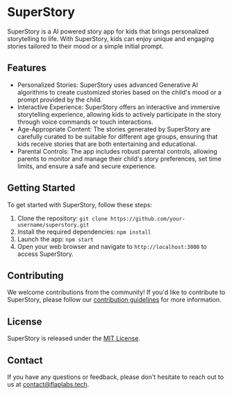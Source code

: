 # SuperStory

SuperStory is a AI powered story app for kids that brings personalized storytelling to life. With SuperStory, kids can enjoy unique and engaging stories tailored to their mood or a simple initial prompt.

## Features

- Personalized Stories: SuperStory uses advanced Generative AI algorithms to create customized stories based on the child's mood or a prompt provided by the child.
- Interactive Experience: SuperStory offers an interactive and immersive storytelling experience, allowing kids to actively participate in the story through voice commands or touch interactions.
- Age-Appropriate Content: The stories generated by SuperStory are carefully curated to be suitable for different age groups, ensuring that kids receive stories that are both entertaining and educational.
- Parental Controls: The app includes robust parental controls, allowing parents to monitor and manage their child's story preferences, set time limits, and ensure a safe and secure experience.

## Getting Started

To get started with SuperStory, follow these steps:

1. Clone the repository: `git clone https://github.com/your-username/superstory.git`
2. Install the required dependencies: `npm install`
3. Launch the app: `npm start`
4. Open your web browser and navigate to `http://localhost:3000` to access SuperStory.

## Contributing

We welcome contributions from the community! If you'd like to contribute to SuperStory, please follow our [contribution guidelines](CONTRIBUTING.md) for more information.

## License

SuperStory is released under the [MIT License](LICENSE).

## Contact

If you have any questions or feedback, please don't hesitate to reach out to us at [contact@flaplabs.tech](mailto:contact@flaplabs.tech).
